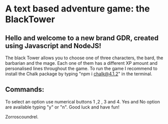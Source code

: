 # A text based adventure game: the BlackTower
## Hello and welcome to a new brand GDR, created using Javascript and NodeJS!

The black Tower allows you to choose one of three characters, the bard, the barbarian and the mage.
Each one of them has a different XP amount and personalised lines throughout the game.
To run the game I recommend to install the Chalk package by typing "npm i chalk@4.1.2" in the terminal.

## Commands:
To select an option use numerical buttons 1 ,2 , 3 and 4. Yes and No option are available typing "y" or "n".
Good luck and have fun!

Zorroscoundrel.
